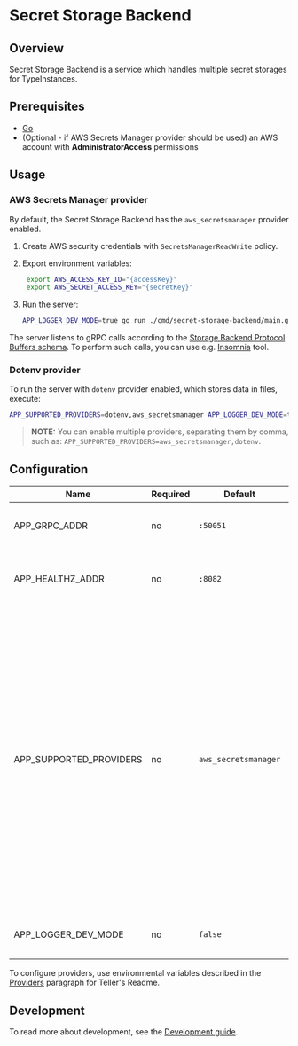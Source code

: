 # Secret Storage Backend

## Overview

Secret Storage Backend is a service which handles multiple secret storages for TypeInstances.

## Prerequisites

- [Go](https://golang.org)
- (Optional - if AWS Secrets Manager provider should be used) an AWS account with **AdministratorAccess** permissions

## Usage

### AWS Secrets Manager provider

By default, the Secret Storage Backend has the `aws_secretsmanager` provider enabled.

1. Create AWS security credentials with `SecretsManagerReadWrite` policy.
2. Export environment variables:

   ```bash
    export AWS_ACCESS_KEY_ID="{accessKey}"
    export AWS_SECRET_ACCESS_KEY="{secretKey}"
    ```
3. Run the server:

    ```bash
    APP_LOGGER_DEV_MODE=true go run ./cmd/secret-storage-backend/main.go
    ```

The server listens to gRPC calls according to the [Storage Backend Protocol Buffers schema](../../hub-js/proto/storage_backend.proto). To perform such calls, you can use e.g. [Insomnia](https://insomnia.rest/) tool.

### Dotenv provider

To run the server with `dotenv` provider enabled, which stores data in files, execute:

   ```bash
   APP_SUPPORTED_PROVIDERS=dotenv,aws_secretsmanager APP_LOGGER_DEV_MODE=true go run ./cmd/secret-storage-backend/main.go
   ```

> **NOTE:** You can enable multiple providers, separating them by comma, such as: `APP_SUPPORTED_PROVIDERS=aws_secretsmanager,dotenv`.

## Configuration

| Name                    | Required | Default              | Description                                                                                                                                                                                                                                                             |
|-------------------------|----------|----------------------|-------------------------------------------------------------------------------------------------------------------------------------------------------------------------------------------------------------------------------------------------------------------------|
| APP_GRPC_ADDR           | no       | `:50051`             | TCP address the gRPC server binds to.                                                                                                                                                                                                                                   |
| APP_HEALTHZ_ADDR        | no       | `:8082`              | TCP address the health probes endpoint binds to.                                                                                                                                                                                                                        |
| APP_SUPPORTED_PROVIDERS | no       | `aws_secretsmanager` | Supported secret providers separated by `,`. If multiple secret providers are configured, a specific provider must be passed in the gRPC request input context. If there is only one storage backend configured, the provider doesn't need to be passed in the context. |
| APP_LOGGER_DEV_MODE     | no       | `false`              | Enable development mode logging.                                                                                                                                                                                                                                        |

To configure providers, use environmental variables described in
the [Providers](https://github.com/SpectralOps/teller#providers) paragraph for Teller's Readme.

## Development

To read more about development, see the [Development guide](https://capact.io/community/development/development-guide).
